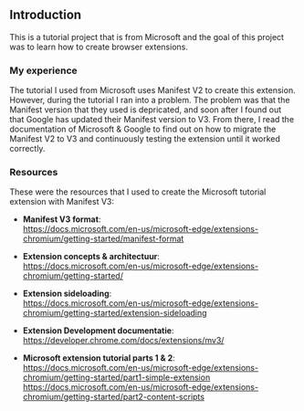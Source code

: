 ## Introduction
This is a tutorial project that is from Microsoft and the goal of this project was to learn how to create browser extensions. 

### My experience
The tutorial I used from Microsoft uses Manifest V2 to create this extension. However, during the tutorial I ran into a problem. The problem was that the Manifest 
version that they used is depricated, and soon after I found out that Google has updated their Manifest version to V3. From there, I read the documentation
of Microsoft & Google to find out on how to migrate the Manifest V2 to V3 and continuously testing the extension until it worked correctly.

### Resources
These were the resources that I used to create the Microsoft tutorial extension with Manifest V3:
- **Manifest V3 format**:
<br>https://docs.microsoft.com/en-us/microsoft-edge/extensions-chromium/getting-started/manifest-format

- **Extension concepts & architectuur**: 
<br>https://docs.microsoft.com/en-us/microsoft-edge/extensions-chromium/getting-started/

- **Extension sideloading**:
<br>https://docs.microsoft.com/en-us/microsoft-edge/extensions-chromium/getting-started/extension-sideloading

- **Extension Development documentatie**:
<br>https://developer.chrome.com/docs/extensions/mv3/

- **Microsoft extension tutorial parts 1 & 2**:
<br>https://docs.microsoft.com/en-us/microsoft-edge/extensions-chromium/getting-started/part1-simple-extension
https://docs.microsoft.com/en-us/microsoft-edge/extensions-chromium/getting-started/part2-content-scripts
